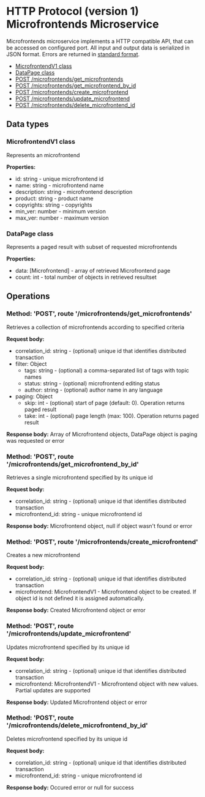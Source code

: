 # HTTP Protocol (version 1) <br/> Microfrontends Microservice

Microfrontends microservice implements a HTTP compatible API, that can be accessed on configured port.
All input and output data is serialized in JSON format. Errors are returned in [standard format]().

* [MicrofrontendV1 class](#class1)
* [DataPage<MicrofrontendV1> class](#class2)
* [POST /microfrontends/get_microfrontends](#operation1)
* [POST /microfrontends/get_microfrontend_by_id](#operation2)
* [POST /microfrontends/create_microfrontend](#operation3)
* [POST /microfrontends/update_microfrontend](#operation4)
* [POST /microfrontends/delete_microfrontend_id](#operation5)

## Data types

### <a name="class1"></a> MicrofrontendV1 class

Represents an microfrontend

**Properties:**
- id: string - unique microfrontend id
- name: string - microfrontend name
- description: string - microfrontend description
- product: string - product name
- copyrights: string - copyrights
- min_ver: number - minimum version
- max_ver: number - maximum version

### <a name="class2"></a> DataPage<MicrofrontendV1> class

Represents a paged result with subset of requested microfrontends

**Properties:**
- data: [Microfrontend] - array of retrieved Microfrontend page
- count: int - total number of objects in retrieved resultset

## Operations

### <a name="operation1"></a> Method: 'POST', route '/microfrontends/get_microfrontends'

Retrieves a collection of microfrontends according to specified criteria

**Request body:** 
- correlation_id: string - (optional) unique id that identifies distributed transaction
- filter: Object
  - tags: string - (optional) a comma-separated list of tags with topic names
  - status: string - (optional) microfrontend editing status
  - author: string - (optional) author name in any language 
- paging: Object
  - skip: int - (optional) start of page (default: 0). Operation returns paged result
  - take: int - (optional) page length (max: 100). Operation returns paged result

**Response body:**
Array of Microfrontend objects, DataPage<MicrofrontendV1> object is paging was requested or error

### <a name="operation2"></a> Method: 'POST', route '/microfrontends/get\_microfrontend\_by_id'

Retrieves a single microfrontend specified by its unique id

**Request body:** 
- correlation_id: string - (optional) unique id that identifies distributed transaction
- microfrontend_id: string - unique microfrontend id

**Response body:**
Microfrontend object, null if object wasn't found or error 

### <a name="operation3"></a> Method: 'POST', route '/microfrontends/create_microfrontend'

Creates a new microfrontend

**Request body:**
- correlation_id: string - (optional) unique id that identifies distributed transaction
- microfrontend: MicrofrontendV1 - Microfrontend object to be created. If object id is not defined it is assigned automatically.

**Response body:**
Created Microfrontend object or error

### <a name="operation4"></a> Method: 'POST', route '/microfrontends/update_microfrontend'

Updates microfrontend specified by its unique id

**Request body:** 
- correlation_id: string - (optional) unique id that identifies distributed transaction
- microfrontend: MicrofrontendV1 - Microfrontend object with new values. Partial updates are supported

**Response body:**
Updated Microfrontend object or error 
 
### <a name="operation5"></a> Method: 'POST', route '/microfrontends/delete\_microfrontend\_by_id'

Deletes microfrontend specified by its unique id

**Request body:** 
- correlation_id: string - (optional) unique id that identifies distributed transaction
- microfrontend_id: string - unique microfrontend id

**Response body:**
Occured error or null for success
 
